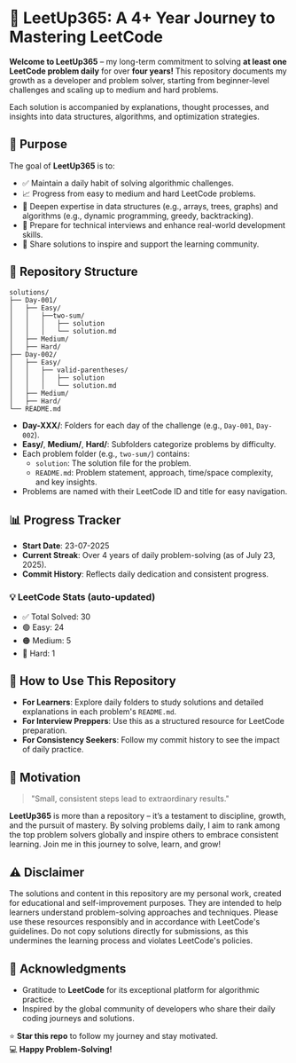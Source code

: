# 🌟 LeetUp365: A 4+ Year Journey to Mastering LeetCode

**Welcome to LeetUp365** – my long-term commitment to solving **at least one LeetCode problem daily** for over **four years!**
This repository documents my growth as a developer and problem solver, starting from beginner-level challenges and scaling up to medium and hard problems.

Each solution is accompanied by explanations, thought processes, and insights into data structures, algorithms, and optimization strategies.

## 🎯 Purpose

The goal of **LeetUp365** is to:

- ✅ Maintain a daily habit of solving algorithmic challenges.
- 📈 Progress from easy to medium and hard LeetCode problems.
- 🧠 Deepen expertise in data structures (e.g., arrays, trees, graphs) and algorithms (e.g., dynamic programming, greedy, backtracking).
- 💼 Prepare for technical interviews and enhance real-world development skills.
- 🤝 Share solutions to inspire and support the learning community.

## 📁 Repository Structure

```
solutions/
├── Day-001/
│   ├── Easy/
│   │   ├──two-sum/
│   │   │   ├── solution
│   │   │   └── solution.md
│   ├── Medium/
│   ├── Hard/
├── Day-002/
│   ├── Easy/
│   │   ├── valid-parentheses/
│   │   │   ├── solution
│   │   │   └── solution.md
│   ├── Medium/
│   ├── Hard/
└── README.md
```

- **Day-XXX/**: Folders for each day of the challenge (e.g., `Day-001`, `Day-002`).
- **Easy/**, **Medium/**, **Hard/**: Subfolders categorize problems by difficulty.
- Each problem folder (e.g., `two-sum/`) contains:
  - `solution`: The solution file for the problem.
  - `README.md`: Problem statement, approach, time/space complexity, and key insights.
- Problems are named with their LeetCode ID and title for easy navigation.

## 📊 Progress Tracker

- **Start Date**: 23-07-2025
- **Current Streak**: Over 4 years of daily 
problem-solving (as of July 23, 2025).
- **Commit History**: Reflects daily dedication and consistent progress.
<!-- LEETCODE_STATS_START -->
### 💡 LeetCode Stats (auto-updated)

- ✅ Total Solved: 30
- 🟢 Easy: 24
- 🟠 Medium: 5
- 🔴 Hard: 1
<!-- LEETCODE_STATS_END -->



## 🚀 How to Use This Repository

- **For Learners**: Explore daily folders to study solutions and detailed explanations in each problem's `README.md`.
- **For Interview Preppers**: Use this as a structured resource for LeetCode preparation.
- **For Consistency Seekers**: Follow my commit history to see the impact of daily practice.

## 💬 Motivation

> "Small, consistent steps lead to extraordinary results."

**LeetUp365** is more than a repository – it’s a testament to discipline, growth, and the pursuit of mastery. By solving problems daily, I aim to rank among the top problem solvers globally and inspire others to embrace consistent learning. Join me in this journey to solve, learn, and grow!

## ⚠️ Disclaimer

The solutions and content in this repository are my personal work, created for educational and self-improvement purposes. They are intended to help learners understand problem-solving approaches and techniques. Please use these resources responsibly and in accordance with LeetCode's guidelines. Do not copy solutions directly for submissions, as this undermines the learning process and violates LeetCode's policies.

## 🙏 Acknowledgments

- Gratitude to **LeetCode** for its exceptional platform for algorithmic practice.
- Inspired by the global community of developers who share their daily coding journeys and solutions.

⭐️ **Star this repo** to follow my journey and stay motivated.\
💻 **Happy Problem-Solving!**
